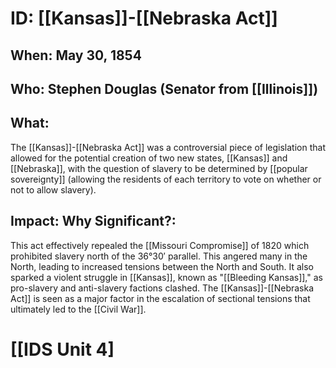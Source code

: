 # ID: [[Kansas]]-[[Nebraska Act]] 
## When: May 30, 1854
## Who: Stephen Douglas (Senator from [[Illinois]]) 
## What: 
The [[Kansas]]-[[Nebraska Act]] was a controversial piece of legislation that allowed for the potential creation of two new states, [[Kansas]] and [[Nebraska]], with the question of slavery to be determined by [[popular sovereignty]] (allowing the residents of each territory to vote on whether or not to allow slavery). 
## Impact: Why Significant?: 
This act effectively repealed the [[Missouri Compromise]] of 1820 which prohibited slavery north of the 36°30′ parallel. This angered many in the North, leading to increased tensions between the North and South. It also sparked a violent struggle in [[Kansas]], known as "[[Bleeding Kansas]]," as pro-slavery and anti-slavery factions clashed. The [[Kansas]]-[[Nebraska Act]] is seen as a major factor in the escalation of sectional tensions that ultimately led to the [[Civil War]]. 

# [[IDS Unit 4]
